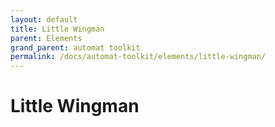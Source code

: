 ```yaml
---
layout: default
title: Little Wingman
parent: Elements
grand_parent: automat toolkit
permalink: /docs/automat-toolkit/elements/little-wingman/
---
```


# Little Wingman
